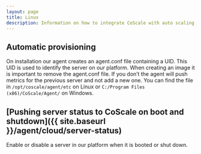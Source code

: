 ```yaml
---
layout: page
title: Linux
description: Information on how to integrate CoScale with auto scaling and cloud providers.
---
```


## Automatic provisioning
On installation our agent creates an agent.conf file containing a UID. This UID is used to identify the server on our platform. When creating an image it is important to remove the agent.conf file. If you don’t the agent will push metrics for the previous server and not add a new one. You can find the file in `/opt/coscale/agent/etc` on Linux or `C:/Program Files (x86)/CoScale/Agent/` on Windows.


## [Pushing server status to CoScale on boot and shutdown]({{ site.baseurl }}/agent/cloud/server-status)
Enable or disable a server in our platform when it is booted or shut down.
